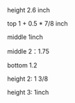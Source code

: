 height 2.6 inch

top 1 + 0.5 * 7/8 inch

middle 1inch

middle 2：1.75

bottom 1.2

height 2: 1 3/8

height 3: 1inch